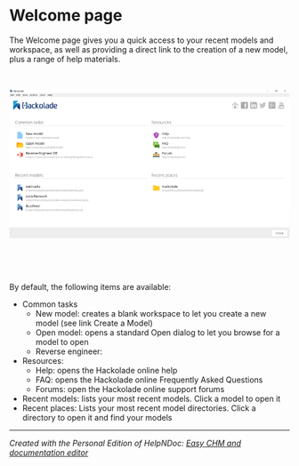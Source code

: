 # Welcome page

The Welcome page gives you a quick access to your recent models and workspace, as well as providing a direct link to the creation of a new model, plus a range of help materials.

&nbsp;

![Image](<lib/Welcome%20page.png>)

&nbsp;

&nbsp;

By default, the following items are available:

* Common tasks
  * New model: creates a blank workspace to let you create a new model (see link Create a Model)
  * Open model: opens a standard Open dialog to let you browse for a model to open
  * Reverse engineer:&nbsp;
* Resources:
  * Help: opens the Hackolade online help
  * FAQ: opens the Hackolade online Frequently Asked Questions
  * Forums: open the Hackolade online support forums
* Recent models: lists your most recent models. Click a model to open it
* Recent places: Lists your most recent model directories. Click a directory to open it and find your models


***
_Created with the Personal Edition of HelpNDoc: [Easy CHM and documentation editor](<https://www.helpndoc.com>)_
